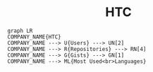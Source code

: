 <h1 align="center">HTC</h1>

```mermaid
graph LR
COMPANY_NAME{HTC}
COMPANY_NAME ---> U{Users} ---> UN[2]
COMPANY_NAME ---> R{Repositories} ---> RN[4]
COMPANY_NAME ---> G{Gists} ---> GN[1]
COMPANY_NAME ---> ML{Most Used<br>Languages}
```
